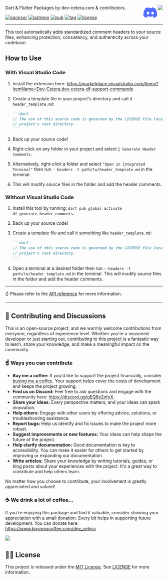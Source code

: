 <a href="https://www.buymeacoffee.com/dev_cetera" target="_blank"><img align="right" src="https://cdn.buymeacoffee.com/buttons/default-orange.png" height="48"></a>
<a href="https://discord.gg/gEQ8y2nfyX" target="_blank"><img align="right" src="https://raw.githubusercontent.com/dev-cetera/.github/refs/heads/main/assets/icons/discord_icon/discord_icon.svg" height="48"></a>

Dart & Flutter Packages by dev-cetera.com & contributors.

[![sponsor](https://img.shields.io/badge/sponsor-grey?logo=github-sponsors)](https://github.com/sponsors/dev-cetera)
[![patreon](https://img.shields.io/badge/patreon-grey?logo=patreon)](https://www.patreon.com/c/RobertMollentze)
[![pub](https://img.shields.io/pub/v/df_generate_header_comments.svg)](https://pub.dev/packages/df_generate_header_comments)
[![tag](https://img.shields.io/badge/tag-v0.5.1-purple?logo=github)](https://github.com/dev-cetera/df_generate_header_comments/tree/v0.5.1)
[![license](https://img.shields.io/badge/license-MIT-blue.svg)](https://raw.githubusercontent.com/dev-cetera/df_generate_header_comments/main/LICENSE)

---

<!-- BEGIN _README_CONTENT -->

This tool automatically adds standardized comment headers to your source files, enhancing protection, consistency, and authenticity across your codebase.

## How to Use

### With Visual Studio Code

1. Install the extension here: https://marketplace.visualstudio.com/items?itemName=Dev-Cetera.dev-cetera-df-support-commands
2. Create a template file in your project's directory and call it `header_template.md`:

   ````md
   ```dart
   // The use of this source code is governed by the LICENSE file located in this
   // project's root directory.
   ```
   ````

3. Back up your source code!
4. Right-click on any folder in your project and select `🔹 Generate Header Comments`.
5. Alternatively, right-click a folder and select `"Open in Integrated Terminal"` then run `--headers -t path/to/header_template.md` in the terminal.
6. This will modify source files in the folder and add the header comments.

### Without Visual Studio Code

1. Install this tool by running: `dart pub global activate df_generate_header_comments`.
2. Back up your source code!
3. Create a template file and call it something like `header_template.md`:

   ````md
   ```dart
   // The use of this source code is governed by the LICENSE file located in this
   // project's root directory.
   ```
   ````

4. Open a terminal at a desired folder then run `--headers -t path/to/header_template.md` in the terminal. This will modify source files in the folder and add the header comments.

<!-- END _README_CONTENT -->

---

☝️ Please refer to the [API reference](https://pub.dev/documentation/df_generate_header_comments/) for more information.

---

## 💬 Contributing and Discussions

This is an open-source project, and we warmly welcome contributions from everyone, regardless of experience level. Whether you're a seasoned developer or just starting out, contributing to this project is a fantastic way to learn, share your knowledge, and make a meaningful impact on the community.

### ☝️ Ways you can contribute

- **Buy me a coffee:** If you'd like to support the project financially, consider [buying me a coffee](https://www.buymeacoffee.com/dev_cetera). Your support helps cover the costs of development and keeps the project growing.
- **Find us on Discord:** Feel free to ask questions and engage with the community here: https://discord.gg/gEQ8y2nfyX.
- **Share your ideas:** Every perspective matters, and your ideas can spark innovation.
- **Help others:** Engage with other users by offering advice, solutions, or troubleshooting assistance.
- **Report bugs:** Help us identify and fix issues to make the project more robust.
- **Suggest improvements or new features:** Your ideas can help shape the future of the project.
- **Help clarify documentation:** Good documentation is key to accessibility. You can make it easier for others to get started by improving or expanding our documentation.
- **Write articles:** Share your knowledge by writing tutorials, guides, or blog posts about your experiences with the project. It's a great way to contribute and help others learn.

No matter how you choose to contribute, your involvement is greatly appreciated and valued!

### ☕ We drink a lot of coffee...

If you're enjoying this package and find it valuable, consider showing your appreciation with a small donation. Every bit helps in supporting future development. You can donate here: https://www.buymeacoffee.com/dev_cetera

<a href="https://www.buymeacoffee.com/dev_cetera" target="_blank"><img src="https://cdn.buymeacoffee.com/buttons/default-orange.png" height="40"></a>

## 🧑‍⚖️ License

This project is released under the [MIT License](https://raw.githubusercontent.com/dev-cetera/df_generate_header_comments/main/LICENSE). See [LICENSE](https://raw.githubusercontent.com/dev-cetera/df_generate_header_comments/main/LICENSE) for more information.
